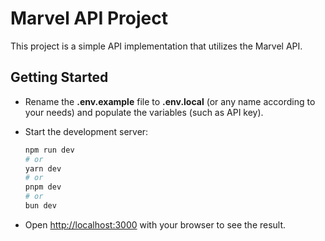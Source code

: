 # Marvel API Project

This project is a simple API implementation that utilizes the Marvel API.

## Getting Started

- Rename the **.env.example** file to **.env.local** (or any name according to your needs) and populate the variables (such as API key).

- Start the development server:

    ```bash
    npm run dev
    # or
    yarn dev
    # or
    pnpm dev
    # or
    bun dev
    ```

- Open [http://localhost:3000](http://localhost:3000) with your browser to see the result.
